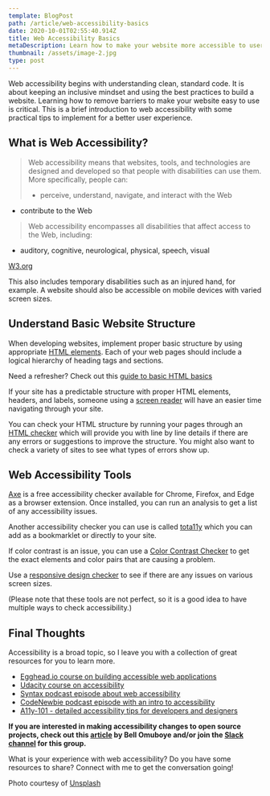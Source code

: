 ```yaml
---
template: BlogPost
path: /article/web-accessibility-basics
date: 2020-10-01T02:55:40.914Z
title: Web Accessibility Basics
metaDescription: Learn how to make your website more accessible to users
thumbnail: /assets/image-2.jpg
type: post
---
```

Web accessibility begins with understanding clean, standard code. It is about keeping an inclusive mindset and using the best practices to build a website. Learning how to remove barriers to make your website easy to use is critical. This is a brief introduction to web accessibility with some practical tips to implement for a better user experience.

## What is Web Accessibility?

> Web accessibility means that websites, tools, and technologies are designed and developed so that people with disabilities can use them. More specifically, people can:
>
> * perceive, understand, navigate, and interact with the Web

* contribute to the Web

> Web accessibility encompasses all disabilities that affect access to the Web, including:

* auditory, cognitive, neurological, physical, speech, visual

 [W3.org](https://www.w3.org/WAI/fundamentals/accessibility-intro/) 

This also includes temporary disabilities such as an injured hand, for example. A website should also be accessible on mobile devices with varied screen sizes. 

## Understand Basic Website Structure

When developing websites, implement proper basic structure by using appropriate  [HTML elements](https://developer.mozilla.org/en-US/docs/Web/HTML/Element). 
Each of your web pages should include a logical hierarchy of heading tags and sections. 

 Need a refresher? Check out this [guide to basic HTML basics](https://developer.mozilla.org/en-US/docs/Learn/Getting_started_with_the_web/HTML_basics)  

If your site has a predictable structure with proper HTML elements, headers, and labels, someone using a [screen reader](https://axesslab.com/what-is-a-screen-reader/) will have an easier time navigating through your site. 

You can check your HTML structure by running your pages through an [HTML checker](https://developer.mozilla.org/en-US/docs/Web/HTML/Element) which will provide you with line by line details if there are any errors or suggestions to improve the structure. You might also want to check a variety of sites to see what types of errors show up. 

## Web Accessibility Tools

 [Axe](https://www.deque.com/axe/browser-extensions/) is a free accessibility checker available for Chrome, Firefox, and Edge as a browser extension. Once installed, you can run an analysis to get a list of any accessibility issues.

Another accessibility checker you can use is called  [tota11y](https://khan.github.io/tota11y/) which you can add as a bookmarklet or directly to your site.

If color contrast is an issue, you can use a [Color Contrast Checker](https://color.a11y.com/) to get the exact elements and color pairs that are causing a problem. 

Use a [responsive design checker](https://everysize.kibalabs.com/?ref=producthunt) to see if there are any issues on various screen sizes. 

 (Please note that these tools are not perfect, so it is a good idea to have multiple ways to check accessibility.)

## Final Thoughts

Accessibility is a broad topic, so I leave you with a collection of great resources for you to learn more.

* [Egghead.io course on building accessible web applications
  ](https://egghead.io/courses/start-building-accessible-web-applications-today) 
* [Udacity course on accessibility](https://www.udacity.com/course/web-accessibility--ud891) 
* [Syntax podcast episode about web accessibility](https://syntax.fm/show/072/accessibility) 
* [CodeNewbie podcast episode with an intro to accessibility](https://www.codenewbie.org/podcast/intro-to-accessibility) 
* [A11y-101 - detailed accessibility tips for developers and designers](https://a11y-101.com/) 

**If you are interested in making accessibility changes to open source projects, check out this [article](https://bellomuboye.hashnode.dev/a-beginners-first-pr-with-accessibility) by Bell Omuboye and/or join the  [Slack channel](https://a11yopensource.slack.com/join/shared_invite/zt-hm4awhpe-IFGV_y94E2N2n2L6s~VqRQ#/) for this group.** 

What is your experience with web accessibility? Do you have some resources to share? Connect with me to get the conversation going! 

Photo courtesy of  [Unsplash](https://unsplash.com/photos/HE1zW44Zm_Y)